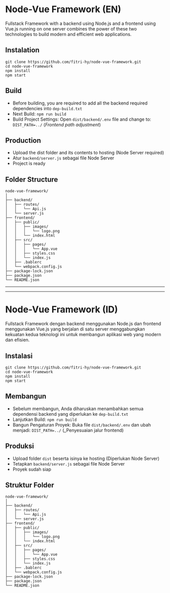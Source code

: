 # Node-Vue Framework (EN)

Fullstack Framework with a backend using Node.js and a frontend using Vue.js running on one server combines the power of these two technologies to build modern and efficient web applications.

## Instalation

```
git clone https://github.com/fitri-hy/node-vue-framework.git
cd node-vue-framework
npm install
npm start
```

## Build

- Before building, you are required to add all the backend required dependencies into `dep-build.txt`
- Next Build: `npm run build`
- Build Project Settings: Open `dist/backend/.env` file and change to: `DIST_PATH=../` (_Frontend path adjustment_)

## Production

- Upload the dist folder and its contents to hosting (Node Server required)
- Atur `backend/server.js` sebagai file Node Server
- Project is ready

## Folder Structure

```
node-vue-framework/
│
├── backend/
│   ├── routes/
│   │   └── Api.js
│   └── server.js
├── frontend/
│   ├── public/
│   │   ├── images/
│   │   │   └── logo.png
│   │   └── index.html
│   ├── src/
│   │   ├── pages/
│   │   │   └── App.vue
│   │   ├── styles.css
│   │   └── index.js
│   ├── .bablerc
│   └── webpack.config.js
├── package-lock.json
├── package.json
└── README.json
```

<hr>
<hr>

# Node-Vue Framework (ID)

Fullstack Framework dengan backend menggunakan Node.js dan frontend menggunakan Vue.js yang berjalan di satu server menggabungkan kekuatan kedua teknologi ini untuk membangun aplikasi web yang modern dan efisien.

## Instalasi

```
git clone https://github.com/fitri-hy/node-vue-framework.git
cd node-vue-framework
npm install
npm start
```

## Membangun

- Sebelum membangun, Anda diharuskan menambahkan semua dependensi backend yang diperlukan ke `dep-build.txt`
- Lanjutkan Build: `npm run build`
- Bangun Pengaturan Proyek: Buka file `dist/backend/.env` dan ubah menjadi: `DIST_PATH=../` (_Penyesuaian jalur frontend)

## Produksi

- Upload folder `dist` beserta isinya ke hosting (Diperlukan Node Server)
- Tetapkan `backend/server.js` sebagai file Node Server
- Proyek sudah siap

## Struktur Folder

```
node-vue-framework/
│
├── backend/
│   ├── routes/
│   │   └── Api.js
│   └── server.js
├── frontend/
│   ├── public/
│   │   ├── images/
│   │   │   └── logo.png
│   │   └── index.html
│   ├── src/
│   │   ├── pages/
│   │   │   └── App.vue
│   │   ├── styles.css
│   │   └── index.js
│   ├── .bablerc
│   └── webpack.config.js
├── package-lock.json
├── package.json
└── README.json
```